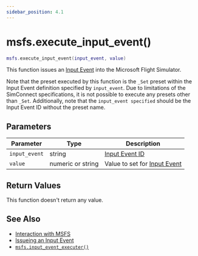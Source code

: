 ```yaml
---
sidebar_position: 4.1
---
```


# msfs.execute_input_event()
```lua
msfs.execute_input_event(input_event, value)
```
This function issues an [Input Event](https://docs.flightsimulator.com/html/Content_Configuration/Models/ModelBehaviors/Input_Event_Definitions.htm) into the Microsoft Flight Simulator.

Note that the preset executed by this function is the `_Set` preset within the Input Event definition specified by `input_event`.
Due to limitations of the SimConnect specifications, it is not possible to execute any presets other than `_Set`.
Additionally, note that the `input_event specified` should be the Input Event ID without the preset name.

## Parameters
|Parameter|Type|Description|
|-|-|-|
|`input_event`|string|[Input Event ID](https://docs.flightsimulator.com/html/Content_Configuration/Models/ModelBehaviors/General_Template_Definitions.htm?#InputEvent)
|`value`|numeric or string|Value to set for [Input Event](https://docs.flightsimulator.com/html/Content_Configuration/Models/ModelBehaviors/Input_Event_Definitions.htm)


## Return Values
This function doesn't return any value.

## See Also
- [Interaction with MSFS](/guide/msfs)
- [Issueing an Input Event](/guide/msfs#issueing-an-input-event)
- [`msfs.input_event_executer()`](/libs/msfs/msfs_input_event_executer)
